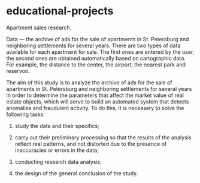# educational-projects
Apartment sales research.

Data — the archive of ads for the sale of apartments in St. Petersburg and neighboring settlements for several years. There are two types of data available for each apartment for sale. The first ones are entered by the user, the second ones are obtained automatically based on cartographic data. For example, the distance to the center, the airport, the nearest park and reservoir.

The aim of this study is to analyze the archive of ads for the sale of apartments in St. Petersburg and neighboring settlements for several years in order to determine the parameters that affect the market value of real estate objects, which will serve to build an automated system that detects anomalies and fraudulent activity. To do this, it is necessary to solve the following tasks:

1) study the data and their specifics;

2) carry out their preliminary processing so that the results of the analysis reflect real patterns, and not distorted due to the presence of inaccuracies or errors in the data;

3) conducting research data analysis;

4) the design of the general conclusion of the study.
